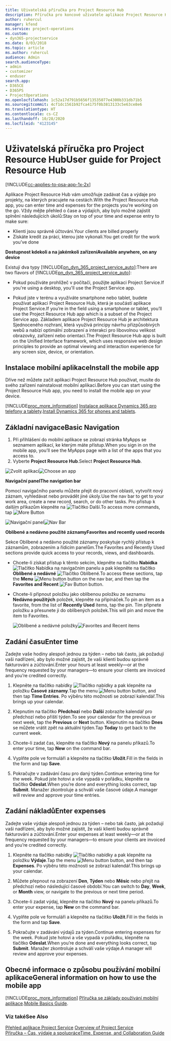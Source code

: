 ```yaml
---
title: Uživatelská příručka pro Project Resource Hub
description: Příručka pro koncové uživatele aplikace Project Resource Hub for Project Service
author: ruhercul
manager: kfend
ms.service: project-operations
ms.custom:
- dyn365-projectservice
ms.date: 8/03/2018
ms.topic: article
ms.author: ruhercul
audience: Admin
search.audienceType:
- admin
- customizer
- enduser
search.app:
- D365CE
- D365PS
- ProjectOperations
ms.openlocfilehash: 1c52a17d791b5656f13535077e4300b331db71b5
ms.sourcegitcommit: 4cf1dc1561b92fca4175f0b3813133c5e63ce8e6
ms.translationtype: HT
ms.contentlocale: cs-CZ
ms.lasthandoff: 10/28/2020
ms.locfileid: "4123145"
---
```

# <a name="user-guide-for-project-resource-hub"></a><span data-ttu-id="72058-103">Uživatelská příručka pro Project Resource Hub</span><span class="sxs-lookup"><span data-stu-id="72058-103">User guide for Project Resource Hub</span></span>

[!INCLUDE[cc-applies-to-psa-app-1x-2x](../includes/cc-applies-to-psa-app-1x-2x.md)]

<span data-ttu-id="72058-104">Aplikace Project Resource Hub vám umožňuje zadávat čas a výdaje pro projekty, na kterých pracujete na cestách.</span><span class="sxs-lookup"><span data-stu-id="72058-104">With the Project Resource Hub app, you can enter time and expenses for the projects you’re working on the go.</span></span> <span data-ttu-id="72058-105">Vždy mějte přehled o čase a výdajích, aby bylo možné zajistit splnění následujících úkolů:</span><span class="sxs-lookup"><span data-stu-id="72058-105">Stay on top of your time and expense entry to make sure:</span></span>

- <span data-ttu-id="72058-106">Klienti jsou správně účtováni.</span><span class="sxs-lookup"><span data-stu-id="72058-106">Your clients are billed properly</span></span>
- <span data-ttu-id="72058-107">Získáte kredit za práci, kterou jste vykonali.</span><span class="sxs-lookup"><span data-stu-id="72058-107">You get credit for the work you’ve done</span></span>

<span data-ttu-id="72058-108">**Dostupnost kdekoli a na jakémkoli zařízení**</span><span class="sxs-lookup"><span data-stu-id="72058-108">**Available anywhere, on any device**</span></span>

<span data-ttu-id="72058-109">Existují dva typy [!INCLUDE[pn_dyn_365_project_service_auto](../includes/pn-dyn-365-project-service-auto.md)]:</span><span class="sxs-lookup"><span data-stu-id="72058-109">There are two flavors of [!INCLUDE[pn_dyn_365_project_service_auto](../includes/pn-dyn-365-project-service-auto.md)]:</span></span> 

- <span data-ttu-id="72058-110">Pokud používáte prohlížeč v počítači, použijte aplikaci Project Service.</span><span class="sxs-lookup"><span data-stu-id="72058-110">If you're using a desktop, you'll use the Project Service app.</span></span> 

- <span data-ttu-id="72058-111">Pokud jste v terénu a využíváte smartphone nebo tablet, budete používat aplikaci Project Resource Hub, která je součástí aplikace Project Service.</span><span class="sxs-lookup"><span data-stu-id="72058-111">If you’re in the field using a smartphone or tablet, you’ll use the Project Resource Hub app which is a subset of the Project Service  app.</span></span> <span data-ttu-id="72058-112">Základem aplikace Project Resource Hub je architektura Sjednoceného rozhraní, která využívá principy návrhu přizpůsobivých webů a nabízí optimální zobrazení a interakci pro libovolnou velikost obrazovky, zařízení nebo orientaci.</span><span class="sxs-lookup"><span data-stu-id="72058-112">The Project Resource Hub app is built on the Unified Interface framework, which uses responsive web design principles to provide an optimal viewing and interaction experience for any screen size, device, or orientation.</span></span> 


## <a name="install-the-mobile-app"></a><span data-ttu-id="72058-113">Instalace mobilní aplikace</span><span class="sxs-lookup"><span data-stu-id="72058-113">Install the mobile app</span></span>
<span data-ttu-id="72058-114">Dříve než můžete začít aplikaci Project Resource Hub používat, musíte do svého zařízení nainstalovat mobilní aplikaci.</span><span class="sxs-lookup"><span data-stu-id="72058-114">Before you can start using the Project Resource Hub app, you need to install the mobile app on your device.</span></span> 

[!INCLUDE[proc_more_information](../includes/proc-more-information.md)] <span data-ttu-id="72058-115">[Instalace aplikace Dynamics 365 pro telefony a tablety](https://docs.microsoft.com/dynamics365/mobile-app/install-dynamics-365-for-phones-and-tablets).</span><span class="sxs-lookup"><span data-stu-id="72058-115">[Install Dynamics 365 for phones and tablets](https://docs.microsoft.com/dynamics365/mobile-app/install-dynamics-365-for-phones-and-tablets).</span></span>

## <a name="basic-navigation"></a><span data-ttu-id="72058-116">Základní navigace</span><span class="sxs-lookup"><span data-stu-id="72058-116">Basic Navigation</span></span>
1.  <span data-ttu-id="72058-117">Při přihlášení do mobilní aplikace se zobrazí stránka MyApps se seznamem aplikací, ke kterým máte přístup.</span><span class="sxs-lookup"><span data-stu-id="72058-117">When you sign in on the mobile app, you’ll see the MyApps page with a list of the apps that you access to.</span></span> 
2.  <span data-ttu-id="72058-118">Vyberte **Project Resource Hub**.</span><span class="sxs-lookup"><span data-stu-id="72058-118">Select **Project Resource Hub**.</span></span>

<span data-ttu-id="72058-119">![Zvolit aplikaci](media/chooseApp_1.png "Zvolit aplikaci")</span><span class="sxs-lookup"><span data-stu-id="72058-119">![Choose an app](media/chooseApp_1.png "Choose an app")</span></span>

<span data-ttu-id="72058-120">**Navigační panel**</span><span class="sxs-lookup"><span data-stu-id="72058-120">**The navigation bar**</span></span>

<span data-ttu-id="72058-121">Pomocí navigačního panelu můžete přejít do pracovní oblasti, vytvořit nový záznam, vyhledávat nebo provádět jiné úkoly.</span><span class="sxs-lookup"><span data-stu-id="72058-121">Use the nav bar to get to your work area, create a new record, search, or do other tasks.</span></span> <span data-ttu-id="72058-122">Pro přístup k dalším příkazům klepněte na ![Tlačítko Další](media/MoreButton.png "Tlačítko Další").</span><span class="sxs-lookup"><span data-stu-id="72058-122">To access more commands, tap ![More Button](media/MoreButton.png "More Button")</span></span>

<span data-ttu-id="72058-123">![Navigační panel](media/NavBar_2.png "Navigační panel")</span><span class="sxs-lookup"><span data-stu-id="72058-123">![Nav Bar](media/NavBar_2.png "Nav Bar")</span></span>

<span data-ttu-id="72058-124">**Oblíbené a nedávno použité záznamy**</span><span class="sxs-lookup"><span data-stu-id="72058-124">**Favorites and recently used records**</span></span>

<span data-ttu-id="72058-125">Sekce Oblíbené a nedávno použité záznamy poskytuje rychlý přístup k záznamům, zobrazením a řídicím panelům.</span><span class="sxs-lookup"><span data-stu-id="72058-125">The Favorites and Recently Used sections provide quick access to your records, views, and dashboards.</span></span> 

- <span data-ttu-id="72058-126">Chcete-li získat přístup k těmto sekcím, klepněte na tlačítko **Nabídka** ![Tlačítko Nabídka](media/MenuButton.png "Tlačítko nabídky") na navigačním panelu a pak klepněte na tlačítko **Oblíbené a nedávné** ![Tlačítko Oblíbené](media/FavButton.png "Tlačítko Fav").</span><span class="sxs-lookup"><span data-stu-id="72058-126">To access these sections, tap the **Menu** ![Menu button](media/MenuButton.png "Menu button") button on the nav bar, and then tap the **Favorites and Recent** ![Fav Button](media/FavButton.png "Fav Button") button.</span></span>

- <span data-ttu-id="72058-127">Chcete-li připnout položku jako oblíbenou položku ze seznamu **Nedávno použitých** položek, klepněte na připínáček.</span><span class="sxs-lookup"><span data-stu-id="72058-127">To pin an item as a favorite, from the list of **Recently Used** items, tap the pin.</span></span> <span data-ttu-id="72058-128">Tím připnete položku a přesunete ji do oblíbených položek.</span><span class="sxs-lookup"><span data-stu-id="72058-128">This will pin and move the item to Favorites.</span></span>

  <span data-ttu-id="72058-129">![Oblíbené a nedávné položky](media/Favs_3.png "Oblíbené a nedávné položky")</span><span class="sxs-lookup"><span data-stu-id="72058-129">![Favorites and Recent items](media/Favs_3.png "Favorites and Recent items")</span></span>
 
## <a name="enter-time"></a><span data-ttu-id="72058-130">Zadání času</span><span class="sxs-lookup"><span data-stu-id="72058-130">Enter time</span></span>
<span data-ttu-id="72058-131">Zadejte vaše hodiny alespoň jednou za týden – nebo tak často, jak požadují vaši nadřízení, aby bylo možné zajistit, že vaši klienti budou správně fakturováni a zúčtování.</span><span class="sxs-lookup"><span data-stu-id="72058-131">Enter your hours at least weekly—or at the frequency requested by your managers—to ensure your clients are invoiced and you’re credited correctly.</span></span>

1. <span data-ttu-id="72058-132">Klepněte na tlačítko nabídky ![Tlačítko nabídky](media/MenuButton.png "Tlačítko nabídky") a pak klepněte na položku **Časové záznamy**.</span><span class="sxs-lookup"><span data-stu-id="72058-132">Tap the menu ![Menu button](media/MenuButton.png "Menu button") button, and then tap **Time Entries**.</span></span> <span data-ttu-id="72058-133">Po výběru této možnosti se zobrazí kalendář.</span><span class="sxs-lookup"><span data-stu-id="72058-133">This brings up your calendar.</span></span>

2. <span data-ttu-id="72058-134">Klepnutím na tlačítko **Předchozí** nebo **Další** zobrazíte kalendář pro předchozí nebo příští týden.</span><span class="sxs-lookup"><span data-stu-id="72058-134">To see your calendar for the previous or next week, tap the **Previous** or **Next** button.</span></span> <span data-ttu-id="72058-135">Klepnutím na tlačítko **Dnes** se můžete vrátit zpět na aktuální týden.</span><span class="sxs-lookup"><span data-stu-id="72058-135">Tap **Today** to get back to the current week.</span></span>

3. <span data-ttu-id="72058-136">Chcete-li zadat čas, klepněte na tlačítko **Nový** na panelu příkazů.</span><span class="sxs-lookup"><span data-stu-id="72058-136">To enter your time, tap **New** on the command bar.</span></span> 

4. <span data-ttu-id="72058-137">Vyplňte pole ve formuláři a klepněte na tlačítko **Uložit**.</span><span class="sxs-lookup"><span data-stu-id="72058-137">Fill in the fields in the form and tap **Save**.</span></span>

5. <span data-ttu-id="72058-138">Pokračujte v zadávání času pro daný týden.</span><span class="sxs-lookup"><span data-stu-id="72058-138">Continue entering time for the week.</span></span> <span data-ttu-id="72058-139">Pokud jste hotovi a vše vypadá v pořádku, klepněte na tlačítko **Odeslat**.</span><span class="sxs-lookup"><span data-stu-id="72058-139">When you’re done and everything looks correct, tap **Submit**.</span></span> <span data-ttu-id="72058-140">Manažer zkontroluje a schválí vaše časové údaje.</span><span class="sxs-lookup"><span data-stu-id="72058-140">A manager will review and approve your time entries.</span></span>

## <a name="enter-expenses"></a><span data-ttu-id="72058-141">Zadání nákladů</span><span class="sxs-lookup"><span data-stu-id="72058-141">Enter expenses</span></span> 
<span data-ttu-id="72058-142">Zadejte vaše výdaje alespoň jednou za týden – nebo tak často, jak požadují vaši nadřízení, aby bylo možné zajistit, že vaši klienti budou správně fakturováni a zúčtování.</span><span class="sxs-lookup"><span data-stu-id="72058-142">Enter your expenses at least weekly—or at the frequency requested by your managers—to ensure your clients are invoiced and you’re credited correctly.</span></span>

1. <span data-ttu-id="72058-143">Klepněte na tlačítko nabídky ![Tlačítko nabídky](media/MenuButton.png "Tlačítko nabídky") a pak klepněte na položku **Výdaje**.</span><span class="sxs-lookup"><span data-stu-id="72058-143">Tap the menu ![Menu button](media/MenuButton.png "Menu button") button, and then tap **Expenses**.</span></span> <span data-ttu-id="72058-144">Po výběru této možnosti se zobrazí kalendář.</span><span class="sxs-lookup"><span data-stu-id="72058-144">This brings up your calendar.</span></span>

2. <span data-ttu-id="72058-145">Můžete přepnout na zobrazení **Den**, **Týden** nebo **Měsíc** nebo přejít na předchozí nebo následující časové období.</span><span class="sxs-lookup"><span data-stu-id="72058-145">You can switch to **Day**, **Week**, or **Month** view, or navigate to the previous or next time period.</span></span> 

3. <span data-ttu-id="72058-146">Chcete-li zadat výdaj, klepněte na tlačítko **Nový** na panelu příkazů.</span><span class="sxs-lookup"><span data-stu-id="72058-146">To enter your expense, tap **New** on the command bar.</span></span> 

4. <span data-ttu-id="72058-147">Vyplňte pole ve formuláři a klepněte na tlačítko **Uložit**.</span><span class="sxs-lookup"><span data-stu-id="72058-147">Fill in the fields in the form and tap **Save**.</span></span>

5. <span data-ttu-id="72058-148">Pokračujte v zadávání výdajů za týden.</span><span class="sxs-lookup"><span data-stu-id="72058-148">Continue entering expenses for the week.</span></span> <span data-ttu-id="72058-149">Pokud jste hotovi a vše vypadá v pořádku, klepněte na tlačítko **Odeslat**.</span><span class="sxs-lookup"><span data-stu-id="72058-149">When you’re done and everything looks correct, tap **Submit**.</span></span> <span data-ttu-id="72058-150">Manažer zkontroluje a schválí vaše výdaje.</span><span class="sxs-lookup"><span data-stu-id="72058-150">A manager will review and approve your expenses.</span></span>

## <a name="general-information-on-how-to-use-the-mobile-app"></a><span data-ttu-id="72058-151">Obecné informace o způsobu používání mobilní aplikace</span><span class="sxs-lookup"><span data-stu-id="72058-151">General information on how to use the mobile app</span></span> 
[!INCLUDE[proc_more_information](../includes/proc-more-information.md)] <span data-ttu-id="72058-152">[Příručka se základy používání mobilní aplikace](https://docs.microsoft.com/dynamics365/mobile-app/dynamics-365-phones-tablets-users-guide).</span><span class="sxs-lookup"><span data-stu-id="72058-152">[Mobile Basics Guide](https://docs.microsoft.com/dynamics365/mobile-app/dynamics-365-phones-tablets-users-guide).</span></span>

### <a name="see-also"></a><span data-ttu-id="72058-153">Viz také</span><span class="sxs-lookup"><span data-stu-id="72058-153">See Also</span></span>  
 <span data-ttu-id="72058-154">[Přehled aplikace Project Service](../psa/overview.md) </span><span class="sxs-lookup"><span data-stu-id="72058-154">[Overview of Project Service](../psa/overview.md) </span></span>  
 [<span data-ttu-id="72058-155">Příručka – Čas, výdaje a spolupráce</span><span class="sxs-lookup"><span data-stu-id="72058-155">Time, Expense, and Collaboration Guide</span></span>](../psa/time-expense-collaboration-guide.md)   
 
